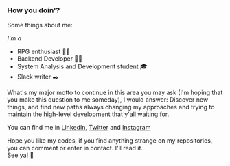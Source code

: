 ### How you doin'?
Some things about me:

*I'm a*
* RPG enthusiast 🧙‍♂️
* Backend Developer 🧑‍💻
* System Analysis and Development student 🎓
* Slack writer ✒️

What's my major motto to continue in this area you may ask (I'm hoping that you make this question to me someday), I would answer:
Discover new things, and find new paths always changing my approaches and trying to maintain the high-level development that y'all waiting for.

You can find me in
[LinkedIn](http://www.linkedin.com/in/o-davi/),
[Twitter](http://www.twitter.com/_odavi) and
[Instagram](http://www.instagram.com/_o.davi)

Hope you like my codes, if you find anything strange on my repositories, you can comment or enter in contact. I'll read it.\
See ya! 👋

    
